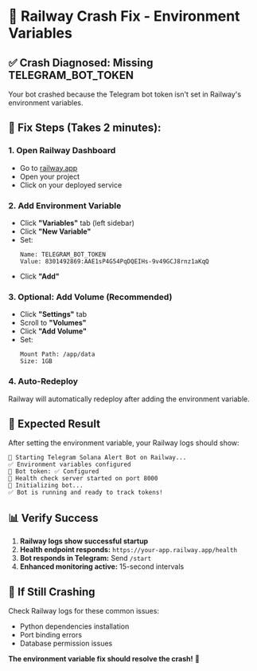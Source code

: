 # 🚨 Railway Crash Fix - Environment Variables

## ✅ **Crash Diagnosed: Missing TELEGRAM_BOT_TOKEN**

Your bot crashed because the Telegram bot token isn't set in Railway's environment variables.

## 🔧 **Fix Steps (Takes 2 minutes):**

### **1. Open Railway Dashboard**
- Go to [railway.app](https://railway.app)
- Open your project
- Click on your deployed service

### **2. Add Environment Variable**
- Click **"Variables"** tab (left sidebar)
- Click **"New Variable"**
- Set:
  ```
  Name: TELEGRAM_BOT_TOKEN
  Value: 8301492869:AAE1sP4G54PqDQEIHs-9v49GCJ8rnz1aKqQ
  ```
- Click **"Add"**

### **3. Optional: Add Volume (Recommended)**
- Click **"Settings"** tab
- Scroll to **"Volumes"** 
- Click **"Add Volume"**
- Set:
  ```
  Mount Path: /app/data
  Size: 1GB
  ```

### **4. Auto-Redeploy**
Railway will automatically redeploy after adding the environment variable.

## 🎯 **Expected Result**

After setting the environment variable, your Railway logs should show:
```
🚀 Starting Telegram Solana Alert Bot on Railway...
✅ Environment variables configured
🔑 Bot token: ✅ Configured
🏥 Health check server started on port 8000
🤖 Initializing bot...
✅ Bot is running and ready to track tokens!
```

## 📊 **Verify Success**

1. **Railway logs show successful startup**
2. **Health endpoint responds:** `https://your-app.railway.app/health`
3. **Bot responds in Telegram:** Send `/start`
4. **Enhanced monitoring active:** 15-second intervals

## 🚨 **If Still Crashing**

Check Railway logs for these common issues:
- Python dependencies installation
- Port binding errors  
- Database permission issues

**The environment variable fix should resolve the crash!** 🎉
